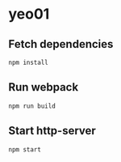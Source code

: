 # yeo01

## Fetch dependencies
```
npm install
```

## Run webpack
```
npm run build
```

## Start http-server
```
npm start
```
